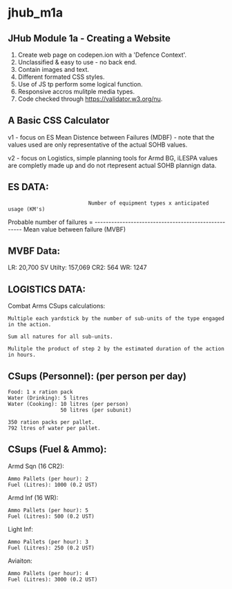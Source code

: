 # jhub_m1a

JHub Module 1a - Creating a Website
-----------------------------------

1. Create web page on codepen.ion with a 'Defence Context'.
2. Unclassified & easy to use - no back end.
3. Contain images and text.
4. Different formated CSS styles.
5. Use of JS tp perform some logical function.
6. Responsive accros mulitple media types.
7. Code checked through https://validator.w3.org/nu.

A Basic CSS Calculator
-----------------------

v1 - focus on ES Mean Distence between Failures (MDBF) - note that the values used are only representative of the actual SOHB values.

v2 - focus on Logistics, simple planning tools for Armd BG, iLESPA values are completly made up and do not rtepresent actual SOHB plannign data.

ES DATA:
--------

							  Number of equipment types x anticipated usage (KM's)
Probable number of failures = ----------------------------------------------------
							 		   Mean value between failure (MVBF)

MVBF Data:
-----------
LR: 20,700
SV Utilty: 157,069
CR2: 564
WR: 1247

LOGISTICS DATA:
---------------

Combat Arms CSups calculations:
	
	Multiple each yardstick by the number of sub-units of the type engaged in the action.
	
	Sum all natures for all sub-units.
	
	Mulitple the product of step 2 by the estimated duration of the action in hours.
	
CSups (Personnel): (per person per day)
---------------------------------------

	Food: 1 x ration pack
	Water (Drinking): 5 litres
	Water (Cooking): 10 litres (per person)
					 50 litres (per subunit)
					
	350 ration packs per pallet.
	792 ltres of water per pallet.	
	
CSups (Fuel & Ammo):
--------------------

Armd Sqn (16 CR2): 

	Ammo Pallets (per hour): 2
	Fuel (Litres): 1000 (0.2 UST)

Armd Inf (16 WR):

	Ammo Pallets (per hour): 5
	Fuel (Litres): 500 (0.2 UST)
	
Light Inf:

	Ammo Pallets (per hour): 3
	Fuel (Litres): 250 (0.2 UST)
	
Aviaiton:

	Ammo Pallets (per hour): 4
	Fuel (Litres): 3000 (0.2 UST)



